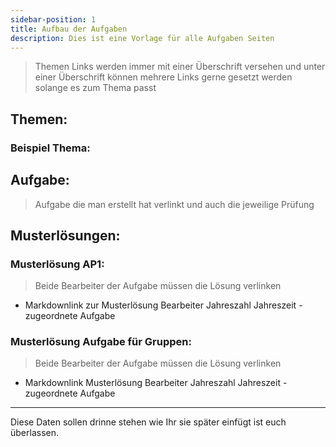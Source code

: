 ```yaml
---
sidebar-position: 1
title: Aufbau der Aufgaben
description: Dies ist eine Vorlage für alle Aufgaben Seiten
---
```


> Themen Links werden immer mit einer Überschrift versehen und unter einer Überschrift können mehrere Links gerne gesetzt werden solange es zum Thema passt
## Themen:

### Beispiel Thema:

## Aufgabe:

> Aufgabe die man erstellt hat verlinkt und auch die jeweilige Prüfung

## Musterlösungen:

### Musterlösung AP1:

> Beide Bearbeiter der Aufgabe müssen die Lösung verlinken

- Markdownlink zur Musterlösung Bearbeiter Jahreszahl Jahreszeit - zugeordnete Aufgabe

### Musterlösung Aufgabe für Gruppen:

> Beide Bearbeiter der Aufgabe müssen die Lösung verlinken

- Markdownlink Musterlösung Bearbeiter Jahreszahl Jahreszeit - zugeordnete Aufgabe  

---
Diese Daten sollen drinne stehen wie Ihr sie später einfügt ist euch überlassen.